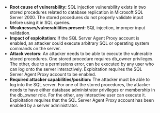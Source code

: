 - **Root cause of vulnerability:** SQL injection vulnerability exists in two stored procedures related to database replication in Microsoft SQL Server 2000. The stored procedures do not properly validate input before using it in SQL queries.
- **Weaknesses/vulnerabilities present:** SQL injection, improper input validation.
- **Impact of exploitation:** If the SQL Server Agent Proxy account is enabled, an attacker could execute arbitrary SQL or operating system commands on the server.
- **Attack vectors:** An attacker needs to be able to execute the vulnerable stored procedures. One stored procedure requires db_owner privileges. The other, due to a permissions error, can be executed by any user who can log onto the server interactively. Exploitation requires the SQL Server Agent Proxy account to be enabled.
- **Required attacker capabilities/position:** The attacker must be able to log into the SQL server. For one of the stored procedures, the attacker needs to have either database administrator privileges or membership in the db_owner role. For the other, any interactive user can execute it. Exploitation requires that the SQL Server Agent Proxy account has been enabled by a server administrator.